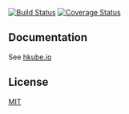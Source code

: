 [![Build Status](https://travis-ci.org/kube-HPC/algorithm-output.svg?branch=master)](https://travis-ci.org/kube-HPC/algorithm-output)
[![Coverage Status](https://coveralls.io/repos/github/kube-HPC/algorithm-output/badge.svg?branch=master)](https://coveralls.io/github/kube-HPC/algorithm-output?branch=master)

## Documentation

See [hkube.io](http://hkube.io/)

## License

[MIT](LICENSE)
